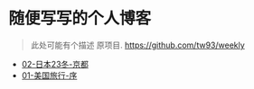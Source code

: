 # 随便写写的个人博客

>此处可能有个描述
原项目. https://github.com/tw93/weekly

* [02-日本23冬-京都](https://jiayao.me/blogs/posts/02-日本23冬-京都)
* [01-美国旅行-序](https://jiayao.me/blogs/posts/01-美国旅行-序)
